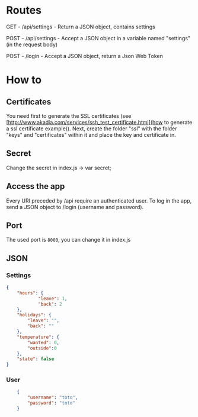 # Routes

GET - /api/settings - Return a JSON object, contains settings

POST - /api/settings - Accept a JSON object in a variable named "settings" (in the request body)

POST - /login - Accept a JSON object, return a Json Web Token

# How to

## Certificates

You need first to generate the SSL certificates (see [http://www.akadia.com/services/ssh_test_certificate.html](how to generate a ssl certificate example)).
Next, create the folder "ssl" with the folder "keys" and "certificates" within it and place the key and certificate in.

## Secret

Change the secret in index.js -> var secret;

## Access the app

Every URI preceded by /api require an authenticated user. To log in the app, send a JSON object to /login (username and password).

## Port

The used port is ```8000```, you can change it in index.js

## JSON

### Settings

```json
{
    "hours": {
            "leave": 1,
            "back": 2
    },
    "holidays": {
        "leave": "",
        "back": ""
    },
    "temperature": {
        "wanted": 0,
        "outside":0
    },
    "state": false
}
```

### User

```json
    {
        "username": "toto",
        "password": "toto"
    }
```
